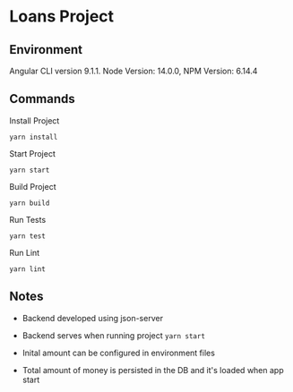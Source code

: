 # Loans Project

## Environment
Angular CLI version 9.1.1.
Node Version: 14.0.0,
NPM Version: 6.14.4

## Commands
Install Project
```
yarn install
```
Start Project
```
yarn start
```
Build Project
```
yarn build
```
Run Tests
```
yarn test
```
Run Lint
```
yarn lint
```

## Notes

* Backend developed using json-server

* Backend serves when running project `yarn start`

* Inital amount can be configured in environment files

* Total amount of money is persisted in the DB and it's loaded when app start
